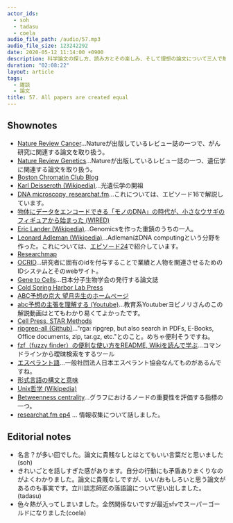 ```yaml
---
actor_ids:
  - soh
  - tadasu
  - coela
audio_file_path: /audio/57.mp3
audio_file_size: 123242292
date: 2020-05-12 11:14:00 +0900
description: 科学論文の探し方、読み方とその楽しみ、そして理想の論文について三人で熱っぽく話しました。
duration: "02:08:22"
layout: article
tags:
  - 雑談
  - 論文
title: 57. All papers are created equal
---
```


## Shownotes
- [Nature Review Cancer](https://www.nature.com/nrc/)...Natureが出版しているレビュー誌の一つで、がん研究に関連する論文を取り扱う。
- [Nature Review Genetics](https://www.nature.com/nrg/)...Natureが出版しているレビュー誌の一つ、遺伝学に関連する論文を取り扱う。
- [Boston Chromatin Club Blog](https://seeber.fas.harvard.edu/blog)
- [Karl Deisseroth (Wikipedia)](https://ja.wikipedia.org/wiki/%E3%82%AB%E3%83%BC%E3%83%AB%E3%83%BB%E3%83%80%E3%82%A4%E3%82%BB%E3%83%AD%E3%82%B9)...光遺伝学の開祖
- [DNA microscopy, researchat.fm](https://researchat.fm/episode/16)...これについては、エピソード16で解説しています。
- [物体にデータをエンコードできる「モノのDNA」の時代が、小さなウサギのフィギュアから始まった (WIRED)](https://wired.jp/2020/03/02/these-plastic-bunnies-got-a-dna-upgrade-next-up-the-world/)
- [Eric Lander (Wikipedia)](https://en.wikipedia.org/wiki/Eric_Lander)...Genomicsを作った重鎮のうちの一人。
- [Leonard Adleman (Wikipedia)](https://en.wikipedia.org/wiki/Leonard_Adleman)...AdlemanはDNA computingという分野を作った。これについては、[エピソード24](https://researchat.fm/episode/24)で紹介しています。
- [Researchmap](https://researchmap.jp/)
- [OCRID](https://orcid.org/)...研究者に固有のidを付与することで業績と人物を関連させるためのIDシステムとそのwebサイト。
- [Gene to Cells](https://www.mbsj.jp/gtc/)...日本分子生物学会の発行する論文誌
- [Cold Spring Harbor Lab Press](https://www.cshlpress.com/default.tpl?cart=1589264267820746297)
- [ABC予想の京大 望月先生のホームページ](http://www.kurims.kyoto-u.ac.jp/~motizuki/)
- [abc予想の主張を理解する (Youtube)](https://www.youtube.com/watch?v=PIUCfN08p8M)...教育系Youtuberヨビノリさんのこの解説動画はとてもわかり易くてよかったです。
- [Cell Press, STAR Methods](https://www.cell.com/star-methods)
- [ripgrep-all (Github)](https://github.com/phiresky/ripgrep-all)..."rga: ripgrep, but also search in PDFs, E-Books, Office documents, zip, tar.gz, etc."とのこと。めちゃ便利そうですね。
- [fzf（fuzzy finder）の便利な使い方をREADME, Wikiを読んで学ぶ](https://wonderwall.hatenablog.com/entry/2017/10/06/063000)...コマンドラインから曖昧検索をするツール
- [エスペラント語](https://www.jei.or.jp/5hunkan-kouza/)...一般社団法人日本エスペラント協会なんてものがあるんですね。
- [形式言語の構文と意味](http://home.a00.itscom.net/hatada/lp2016/chap02/formal-language.html)
- [Unix哲学 (Wikipedia)](https://ja.wikipedia.org/wiki/UNIX%E5%93%B2%E5%AD%A6)
- [Betweenness centrality](https://en.wikipedia.org/wiki/Betweenness_centrality)...グラフにおけるノードの重要性を評価する指標の一つ。
- [researchat.fm ep4](https://researchat.fm/episode/4) ... 情報収集について話しました。

## Editorial notes
- 名言？が多い回でした。論文に貴賎なしとはとてもいい言葉だと思いました (soh)
- きれいごとを話しすぎた感があります。自分の行動にも矛盾ありまくりなのがよくわかりました。論文に貴賎なしですが、いい/おもしろいと思う論文があるのも事実です。立川談志師匠の落語論について思い出しました。(tadasu)
- 色々熱が入ってしまいました。全然関係ないですが最近sfvでスーパーゴールドになりました(coela)
